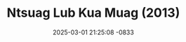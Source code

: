 ---
layout: movie-video-data
date: 2025-03-01 21:25:08 -0833
categories: movie

# Site Attributes
title: "Ntsuag Lub Kua Muag (2013)"
permalink: "/movie/Ntsuag_Lub_Kua_Muag_(2013)"

# Movie Attributes
synopsis: "Ntsuag lub kua muag yog ib zaj yeeb yaj kiab tu siab heev li. Pajntsais txoj hmoo tsis zoo, yug tau los dig muag, niam tuag tso nrog txiv nyob. Txiv ntshai tsam tsis muaj niam hlub, txiv thuaj mus yuav niam tshiab los, tseem haj yam nyuaj tshaj qhov qub. Muaj ib hnub, muaj ib tug hluas hu ua yeejkoob tuaj pom pajntsais lub neej txom nyem heev li, nws thiaj hlub pajntsais heev. nej sawv daws sim nrog peb ntsuam xyuas seb yeejkoob thiab pajntsais nkawv txoj kev hlub yuav mus xaus li cas. "
producer: "Duab Ci Entertainment"
director: ""
writer: ""
video_link: "https://youtu.be/gx-9jtvIIJo?si=n_Ol82Vgfyu-aNJD"
genre: "Drama"
year: "2013"
release_type: "DVD"
storage: "Center for Hmong Studies"
thumbnail: "/assets/images/movie_thumbnails/Ntsuag Lub Kua Muag (2013).jpeg"
publishing_company: "Duab Ci Entertainment"

# Sequels + Parts
base_movie: ""
total_parts: 0
sequel: ""

# Movie Cast
cast:
- name: "Tsab Ham"
---
